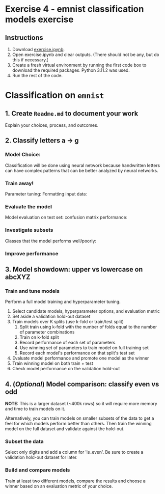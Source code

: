 # Exercise 4 - emnist classification models exercise
## Instructions
1. Download [exercise.ipynb](https://github.com/10331333/datasci_223/blob/homework/exercises/4-classification/exercise.ipynb).
2. Open exercise.ipynb and clear outputs. (There should not be any, but do this if necessary.)
3. Create a fresh virtual environment by running the first code box to download the required packages. Python 3.11.2 was used. 
4. Run the rest of the code. 

# Classification on `emnist`

## 1. Create `Readme.md` to document your work

Explain your choices, process, and outcomes.

## 2. Classify letters a -> g
### Model Choice: 
Classification will be done using neural network because handwritten letters can have complex patterns that can be better analyzed by neural networks. 

### Train away!
Parameter tuning: 
Formatting input data: 

### Evaluate the model
Model evaluation on test set: 
confusion matrix performance: 

### Investigate subsets
Classes that the model performs well/poorly: 

### Improve performance


## 3. Model showdown: upper vs lowercase on abcXYZ
### Train and tune models

Perform a full model training and hyperparameter tuning.

1. Select candidate models, hyperparameter options, and evaluation metric
2. Set aside a validation hold-out dataset
3. Train models over K splits (use k-fold or train/test split)
    1. Split train using k-fold with the number of folds equal to the number of parameter combinations
    2. Train on k-fold split
    3. Record performance of each set of parameters
    4. Use winning set of parameters to train model on full training set
    5. Record each model's performance on that split's test set
4. Evaluate model performance and promote one model as the winner
5. Train winning model on both train + test
6. Check model performance on the validation hold-out


## 4. (_Optional_) Model comparison: classify even vs odd

**NOTE:** This is a larger dataset (~400k rows) so it will require more memory and time to train models on it. 

Alternatively, you can train models on smaller subsets of the data to get a feel for which models perform better than others. Then train the winning model on the full dataset and validate against the hold-out.

### Subset the data

Select only digits and add a column for 'is_even'. Be sure to create a validation hold-out dataset for later.

### Build and compare models

Train at least two different models, compare the results and choose a winner based on an evaluation metric of your choice.
